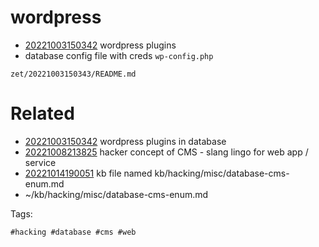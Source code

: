 # wordpress

- [20221003150342](/zet/20221003150342/README.md) wordpress plugins
- database config file with creds `wp-config.php`

` zet/20221003150343/README.md `

# Related

- [20221003150342](/zet/20221003150342/README.md) wordpress plugins in database
- [20221008213825](/zet/20221008213825/README.md) hacker concept of CMS - slang lingo for web app / service
- [20221014190051](/zet/20221014190051/README.md) kb file named kb/hacking/misc/database-cms-enum.md
- ~/kb/hacking/misc/database-cms-enum.md

Tags:

    #hacking #database #cms #web
